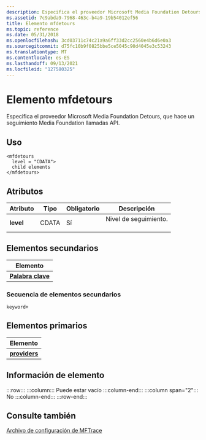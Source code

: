 ```yaml
---
description: Especifica el proveedor Microsoft Media Foundation Detours, que hace un seguimiento Media Foundation llamadas API.
ms.assetid: 7c9abda9-7968-463c-b4a9-19b54012ef56
title: Elemento mfdetours
ms.topic: reference
ms.date: 05/31/2018
ms.openlocfilehash: 3cd03711c74c21a9a6ff33d2cc2560e4b6d6e0a3
ms.sourcegitcommit: d75fc10b9f0825bbe5ce5045c90d4045e3c53243
ms.translationtype: MT
ms.contentlocale: es-ES
ms.lasthandoff: 09/13/2021
ms.locfileid: "127580325"
---
```

# <a name="mfdetours-element"></a>Elemento mfdetours

Especifica el proveedor Microsoft Media Foundation Detours, que hace un seguimiento Media Foundation llamadas API.

## <a name="usage"></a>Uso

``` syntax
<mfdetours
  level = "CDATA">
  child elements
</mfdetours>
```

## <a name="attributes"></a>Atributos



| Atributo            | Tipo             | Obligatorio       | Descripción                             |
|----------------------|------------------|----------------|-----------------------------------------|
| **level**<br/> | CDATA<br/> | Sí<br/> | Nivel de seguimiento.<br/> <br/> |



## <a name="child-elements"></a>Elementos secundarios



| Elemento                               |
|---------------------------------------|
| [**Palabra clave**](keyword.md)<br/> |



### <a name="child-element-sequence"></a>Secuencia de elementos secundarios

``` syntax
keyword+
```

## <a name="parent-elements"></a>Elementos primarios

| Elemento                                   |
|-------------------------------------------|
| [**providers**](providers.md)<br/> |



## <a name="element-information"></a>Información de elemento

:::row:::
    :::column:::
        Puede estar vacío
    :::column-end:::
    :::column span="2":::
        No
    :::column-end:::
:::row-end:::

## <a name="see-also"></a>Consulte también

<dl> <dt>

[Archivo de configuración de MFTrace](mftrace-configuration-file.md)
</dt> </dl>

 

 




